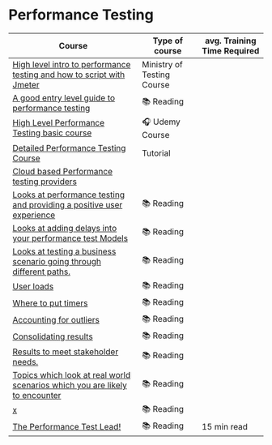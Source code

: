 # Performance Testing

| Course | Type of course | avg. Training Time Required |
| ------ | -------------- | --------------------------- |
|[High level intro to performance testing and how to script with Jmeter](https://www.ministryoftesting.com/dojo/courses/performance-testing-101-simon-knight)| Ministry of Testing Course| |
|[A good entry level guide to performance testing](https://learn.microsoft.com/en-us/previous-versions/msp-n-p/bb924375(v=pandp.10)?redirectedfrom=MSDN#download-the-guide)| 📚 Reading| |
|[High Level Performance Testing basic course](https://www.udemy.com/course/performance-testing-basics/)|🎧 Udemy Course | |
|[Detailed Performance Testing Course](https://www.softwaretestinghelp.com/introduction-to-performance-testing-loadrunner-training-tutorial-part-1/)| Tutorial | |
|[Cloud based Performance testing providers](https://www.softwaretestinghelp.com/cloud-performance-testing/#Conclusion)| | |
|[Looks at performance testing and providing a positive user experience](http://www.perftestplus.com/resources/UENM1.pdf)| 📚 Reading| |
|[Looks at adding delays into your performance test Models](http://www.perftestplus.com/resources/UENM2.pdf)|📚 Reading | |
|[Looks at testing a business scenario going through different paths.](http://www.perftestplus.com/resources/UENM3.pdf)| 📚 Reading| |
|[User loads](http://www.perftestplus.com/resources/UENM4.pdf)| 📚 Reading| |
|[Where to put timers](http://www.perftestplus.com/resources/UENM5.pdf)| 📚 Reading| |
|[Accounting for outliers](http://www.perftestplus.com/resources/UENM6.pdf)| 📚 Reading| |
|[Consolidating results](http://www.perftestplus.com/resources/UENM7.pdf)|📚 Reading | |
|[Results to meet stakeholder needs.](http://www.perftestplus.com/resources/UENM8.pdf)|📚 Reading | |
|[Topics which look at real world scenarios which you are likely to encounter](http://www.perftestplus.com/BPT.php)| 📚 Reading| |
|[x](http://www.perftestplus.com/STP.php)|📚 Reading |  |
|[The Performance Test Lead!](http://www.perftestplus.com/resources/Eurostar_Keynote.pdf)|📚 Reading | 15 min read |
